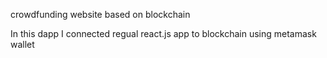 crowdfunding website based on blockchain

In this dapp I connected regual react.js app to blockchain using metamask wallet